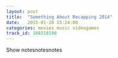 ```yaml
---
layout: post
title:  "Something About Recapping 2014"
date:   2015-01-28 15:24:00
categories: movies music videogames
track_id: 188318190
---
```

Show notesnotesnotes
